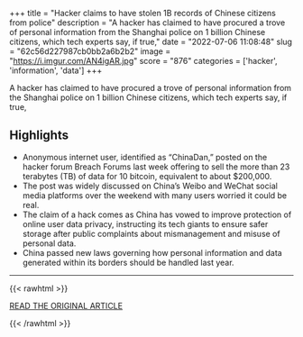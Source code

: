 +++
title = "Hacker claims to have stolen 1B records of Chinese citizens from police"
description = "A hacker has claimed to have procured a trove of personal information from the Shanghai police on 1 billion Chinese citizens, which tech experts say, if true,"
date = "2022-07-06 11:08:48"
slug = "62c56d227987cb0bb2a6b2b2"
image = "https://i.imgur.com/AN4igAR.jpg"
score = "876"
categories = ['hacker', 'information', 'data']
+++

A hacker has claimed to have procured a trove of personal information from the Shanghai police on 1 billion Chinese citizens, which tech experts say, if true,

## Highlights

- Anonymous internet user, identified as “ChinaDan,” posted on the hacker forum Breach Forums last week offering to sell the more than 23 terabytes (TB) of data for 10 bitcoin, equivalent to about $200,000.
- The post was widely discussed on China’s Weibo and WeChat social media platforms over the weekend with many users worried it could be real.
- The claim of a hack comes as China has vowed to improve protection of online user data privacy, instructing its tech giants to ensure safer storage after public complaints about mismanagement and misuse of personal data.
- China passed new laws governing how personal information and data generated within its borders should be handled last year.

---

{{< rawhtml >}}
  <p class="article-category">
    <a target="_blank" href="https://www.nbcnews.com/tech/security/hacker-claims-stolen-1-bln-records-chinese-citizens-police-rcna36658">READ THE ORIGINAL ARTICLE</a>
  </p>
{{< /rawhtml >}}
